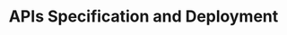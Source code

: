 ---
delivpath: /document/deliverable/D6.8.pdf
year: 2023
delivcode: D6.8
title: APIs Specification and Deployment
---